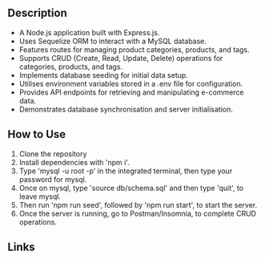 

## Description

- A Node.js application built with Express.js.
- Uses Sequelize ORM to interact with a MySQL database.
- Features routes for managing product categories, products, and tags.
- Supports CRUD (Create, Read, Update, Delete) operations for categories, products, and tags.
- Implements database seeding for initial data setup.
- Utilises environment variables stored in a .env file for configuration.
- Provides API endpoints for retrieving and manipulating e-commerce data.
- Demonstrates database synchronisation and server initialisation.

## How to Use

1. Clone the repository
2. Install dependencies with 'npm i'.
3. Type 'mysql -u root -p' in the integrated terminal, then type your password for mysql.
4. Once on mysql, type 'source db/schema.sql' and then type 'quit', to leave mysql.
5. Then run 'npm run seed', followed by 'npm run start', to start the server.
6. Once the server is running, go to Postman/Insomnia, to complete CRUD operations.


## Links

